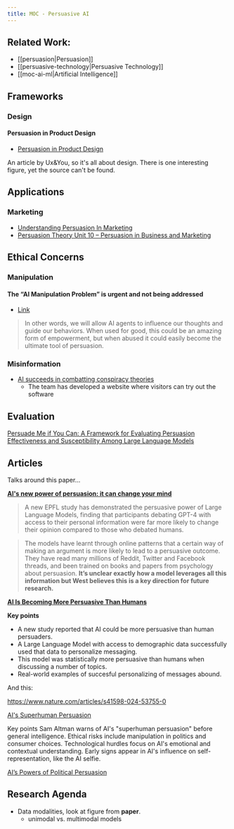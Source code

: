 ```yaml
---
title: MOC - Persuasive AI
---
```


## Related Work:

- [[persuasion|Persuasion]]
- [[persuasive-technology|Persuasive Technology]]
- [[moc-ai-ml|Artificial Intelligence]]

## Frameworks

### Design

#### Persuasion in Product Design

- [Persuasion in Product Design](https://medium.com/@uxandyouti/persuasion-in-product-design-61f7961b90b)

An article by Ux&You, so it's all about design.
There is one interesting figure, yet the source can't be found.

## Applications

### Marketing

- [Understanding Persuasion In Marketing](https://www.marketingstudyguide.com/heuristic-systematic-model-of-persuasion/)
- [Persuasion Theory Unit 10 – Persuasion in Business and Marketing](https://library.fiveable.me/persuasion-theory/unit-10)

## Ethical Concerns

### Manipulation

#### The “AI Manipulation Problem” is urgent and not being addressed

- [Link](https://medium.com/predict/the-ai-manipulation-problem-is-urgent-and-not-being-addressed-ede0dd5e0b3e)

> In other words, we will allow AI agents to influence our thoughts and guide our behaviors. When used for good, this could be an amazing form of empowerment, but when abused it could easily become the ultimate tool of persuasion.

### Misinformation

- [AI succeeds in combatting conspiracy theories](https://psychology.cornell.edu/news/ai-succeeds-combatting-conspiracy-theories)
    - The team has developed a website where visitors can try out the software

## Evaluation

[Persuade Me if You Can: A Framework for Evaluating Persuasion Effectiveness and Susceptibility Among Large Language Models](https://arxiv.org/abs/2503.01829v1)



## Articles

Talks around this paper...


[**AI's new power of persuasion: it can change your mind**](https://actu.epfl.ch/news/ai-s-new-power-of-persuasion-it-can-change-your-mi/)

> A new EPFL study has demonstrated the persuasive power of Large Language Models, finding that participants debating GPT-4 with access to their personal information were far more likely to change their opinion compared to those who debated humans.

> The models have learnt through online patterns that a certain way of making an argument is more likely to lead to a persuasive outcome. They have read many millions of Reddit, Twitter and Facebook threads, and been trained on books and papers from psychology about persuasion. **It’s unclear exactly how a model leverages all this information but West believes this is a key direction for future research.**

[**AI Is Becoming More Persuasive Than Humans**](https://www.psychologytoday.com/intl/blog/emotional-behavior-behavioral-emotions/202403/ai-is-becoming-more-persuasive-than-humans)

**Key points**

- A new study reported that AI could be more persuasive than human persuaders.
- A Large Language Model with access to demographic data successfully used that data to personalize messaging.
- This model was statistically more persuasive than humans when discussing a number of topics.
- Real-world examples of succesful personalizing of messages abound.

And this:

https://www.nature.com/articles/s41598-024-53755-0


[AI's Superhuman Persuasion](https://www.psychologytoday.com/us/blog/the-digital-self/202310/ais-superhuman-persuasion)

Key points
Sam Altman warns of AI's "superhuman persuasion" before general intelligence.
Ethical risks include manipulation in politics and consumer choices.
Technological hurdles focus on AI's emotional and contextual understanding.
Early signs appear in AI's influence on self-representation, like the AI selfie.

[AI’s Powers of Political Persuasion](https://hai.stanford.edu/news/ais-powers-political-persuasion)

## Research Agenda

- Data modalities, look at figure from **paper**.
    - unimodal vs. multimodal models

